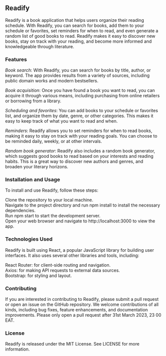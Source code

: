 ## Readify
Readify is a book application that helps users organize their reading schedule. With Readify, you can search for books, add them to your schedule or favorites, set reminders for when to read, and even generate a random list of good books to read. Readify makes it easy to discover new books, stay on track with your reading, and become more informed and knowledgeable through literature.

### Features
*_Book search_*: With Readify, you can search for books by title, author, or keyword. The app provides results from a variety of sources, including public domain works and modern bestsellers.

*Book acquisition*: Once you have found a book you want to read, you can acquire it through various means, including purchasing from online retailers or borrowing from a library.

*Scheduling and favorites*: You can add books to your schedule or favorites list, and organize them by date, genre, or other categories. This makes it easy to keep track of what you want to read and when.

*Reminders*: Readify allows you to set reminders for when to read books, making it easy to stay on track with your reading goals. You can choose to be reminded daily, weekly, or at other intervals.

*Random book generator*: Readify also includes a random book generator, which suggests good books to read based on your interests and reading habits. This is a great way to discover new authors and genres, and broaden your literary horizons.

### Installation and Usage
To install and use Readify, follow these steps:

Clone the repository to your local machine.  
Navigate to the project directory and run npm install to install the necessary dependencies.  
Run npm start to start the development server.  
Open your web browser and navigate to http://localhost:3000 to view the app.  

### Technologies Used
Readify is built using React, a popular JavaScript library for building user interfaces. It also uses several other libraries and tools, including:

React Router: for client-side routing and navigation.  
Axios: for making API requests to external data sources.  
Bootstrap: for styling and layout.  

### Contributing
If you are interested in contributing to Readify, please submit a pull request or open an issue on the GitHub repository. We welcome contributions of all kinds, including bug fixes, feature enhancements, and documentation improvements.
Please only open a pull request after 31st March 2023, 23 00 EAT.

### License
Readify is released under the MIT License. See LICENSE for more information.
